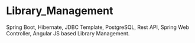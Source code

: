 # Library_Management
Spring Boot, Hibernate, JDBC Template, PostgreSQL, Rest API, Spring Web Controller, Angular JS based Library Management.
